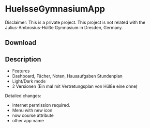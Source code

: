 # HuelsseGymnasiumApp

Disclaimer: This is a private project. This project is not related with the Julius-Ambrosius-Hülße Gymnasium in Dresden, Germany.

## Download



## Description

- Features
- Dashboard, Fächer, Noten, Hausaufgaben Stundenplan
- Light/Dark mode
- 2 Versionen (Ein mal mit Vertretungsplan von Hülße eine ohne)


Detailed changes:
- Internet permission required.
- Menu with new icon
- now course attribute
- other app name


